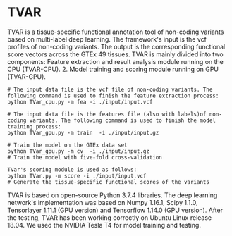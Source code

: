 # TVAR
TVAR is a tissue-specific functional annotation tool of non-coding variants based on multi-label deep learning. The framework's input is the vcf profiles of non-coding variants. The output is the corresponding functional score vectors across the GTEx 49 tissues. TVAR is mainly divided into two components: Feature extraction and result analysis module running on the CPU (TVAR-CPU). 2. Model training and scoring module running on GPU (TVAR-GPU).
```{r}
# The input data file is the vcf file of non-coding variants. The following command is used to finish the feature extraction process: 
python TVar_cpu.py -m fea -i ./input/input.vcf
```
```{r}
# The input data file is the features file (also with labels)of non-coding variants. The following command is used to finish the model training process:
python TVar_gpu.py -m train  -i ./input/input.gz
```
```{r}
# Train the model on the GTEx data set
python TVar_gpu.py -m cv  -i ./input/input.gz
# Train the model with five-fold cross-validation
```
```{r}
TVar's scoring module is used as follows: 
python TVar.py -m score -i ./input/input.vcf
# Generate the tissue-specific functional scores of the variants
```  
TVAR is based on open-source Python 3.7.4 libraries. The deep learning network's implementation was based on Numpy 1.16.1, Scipy 1.1.0, Tensorlayer 1.11.1 (GPU version) and Tensorflow 1.14.0 (GPU version). After the testing, TVAR has been working correctly on Ubuntu Linux release 18.04. We used the NVIDIA Tesla T4 for model training and testing.
